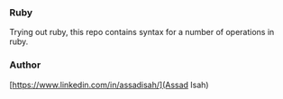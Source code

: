 ### Ruby

Trying out ruby, this repo contains syntax for a number of operations in ruby.

### Author
[https://www.linkedin.com/in/assadisah/](Assad Isah)
